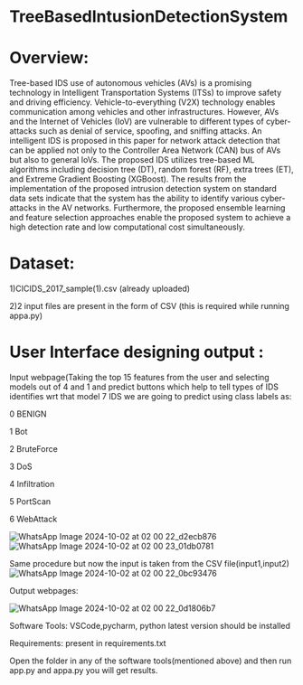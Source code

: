# TreeBasedIntusionDetectionSystem
# Overview:
Tree-based IDS use of autonomous vehicles (AVs) is a promising technology in Intelligent Transportation Systems (ITSs) to improve safety and driving efficiency. Vehicle-to-everything (V2X) technology enables communication among vehicles and other infrastructures. However, AVs and the Internet of Vehicles (IoV) are vulnerable to different types of cyber-attacks such as denial of service, spoofing, and sniffing attacks. An intelligent IDS is proposed in this paper for network attack detection that can be applied not only to the Controller Area Network (CAN) bus of AVs but also to general IoVs. The proposed IDS utilizes tree-based ML algorithms including decision tree (DT), random forest (RF), extra trees (ET), and Extreme Gradient Boosting (XGBoost). The results from the implementation of the proposed intrusion detection system on standard data sets indicate that the system has the ability to identify various cyber-attacks in the AV networks. Furthermore, the proposed ensemble learning and feature selection approaches enable the proposed system to achieve a high detection rate and low computational cost simultaneously.

# Dataset:

1)CICIDS_2017_sample(1).csv (already uploaded)

2)2 input files are present in the form of CSV (this is required while running appa.py)

# User Interface designing output :

Input webpage(Taking the top 15 features from the user and selecting models out of 4 and 1 and predict buttons which help to tell types of IDS identifies wrt that model 7 IDS we are going to predict using class labels as:

0  BENIGN

1  Bot

2  BruteForce

3  DoS

4  Infiltration

5  PortScan

6  WebAttack

![WhatsApp Image 2024-10-02 at 02 00 22_d2ecb876](https://github.com/user-attachments/assets/3b55a22f-d029-4e66-a5c6-92c2696c78e9)
![WhatsApp Image 2024-10-02 at 02 00 23_01db0781](https://github.com/user-attachments/assets/127d108b-bafd-4d40-9e17-c320cd1f8b4d)




Same procedure but now the input is taken from the CSV file(input1,input2)
![WhatsApp Image 2024-10-02 at 02 00 22_0bc93476](https://github.com/user-attachments/assets/9b50cda2-24db-4097-80e8-fd76f0be3daf)

Output webpages:

![WhatsApp Image 2024-10-02 at 02 00 22_0d1806b7](https://github.com/user-attachments/assets/4791615c-3d63-453f-9f69-a6336ffed869)

Software Tools: VSCode,pycharm, python latest version should be installed

Requirements: present in requirements.txt

Open the folder in any of the software tools(mentioned above) and then run app.py and appa.py you will get results.


